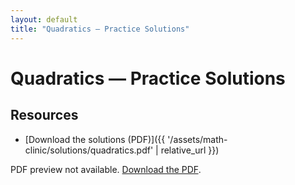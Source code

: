 ```yaml
---
layout: default
title: "Quadratics — Practice Solutions"
---
```


# Quadratics — Practice Solutions

## Resources
- [Download the solutions (PDF)]({{ '/assets/math-clinic/solutions/quadratics.pdf' | relative_url }})

<object
  data="{{ '/assets/math-clinic/solutions/quadratics.pdf' | relative_url }}"
  type="application/pdf" width="100%" height="800">
  <p>PDF preview not available.
     <a href="{{ '/assets/math-clinic/solutions/quadratics.pdf' | relative_url }}">Download the PDF</a>.
  </p>
</object>
